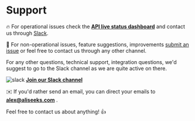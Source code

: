 # Support

🔥 For operational issues check the [**API live status dashboard**](https://status.aliseeks.com/d/yYBGQYEiz/aliseeks-api-status?refresh=10s&orgId=2&kiosk=1) and
contact us through [Slack](https://join.slack.com/t/aliseeks/shared_invite/enQtNDg3NTQ1OTQ0MjExLWQwOTkyYjIxYjc1NjI0YjMwNTYzMmEyYTViMTlhNjhjOWNlMWIyOTNmNTViYzQzZmQ5YzFiZTgxYjM3OWRkZmM).

🔧 For non-operational issues, feature suggestions, improvements
[submit an issue](https://gitlab.com/wakawaka54/aliseeks/issues/new)
or feel free to contact us through any other channel.

For any other questions, technical support, integration questions, we'd suggest to go
to the Slack channel as we are quite active on there.

![slack](slack_16.png) [**Join our Slack channel**](https://join.slack.com/t/aliseeks/shared_invite/enQtNDg3NTQ1OTQ0MjExLWQwOTkyYjIxYjc1NjI0YjMwNTYzMmEyYTViMTlhNjhjOWNlMWIyOTNmNTViYzQzZmQ5YzFiZTgxYjM3OWRkZmM)

✉️ If you'd rather send an email, you can direct your emails to
**alex@aliseeks.com** .

Feel free to contact us about anything! 👍
